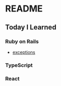 # README

## Today I Learned

### Ruby on Rails

- [exceptions](https://github.com/Croissant0719/TIL/Ruby-on-Rails/exception.md)

### TypeScript

### React
